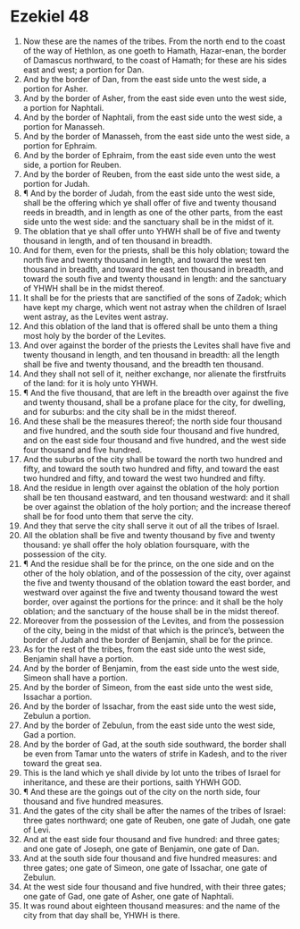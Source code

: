 ﻿# Ezekiel 48
1. Now these are the names of the tribes. From the north end to the coast of the way of Hethlon, as one goeth to Hamath, Hazar-enan, the border of Damascus northward, to the coast of Hamath; for these are his sides east and west; a portion for Dan. 
2. And by the border of Dan, from the east side unto the west side, a portion for Asher. 
3. And by the border of Asher, from the east side even unto the west side, a portion for Naphtali. 
4. And by the border of Naphtali, from the east side unto the west side, a portion for Manasseh. 
5. And by the border of Manasseh, from the east side unto the west side, a portion for Ephraim. 
6. And by the border of Ephraim, from the east side even unto the west side, a portion for Reuben. 
7. And by the border of Reuben, from the east side unto the west side, a portion for Judah. 
8. ¶ And by the border of Judah, from the east side unto the west side, shall be the offering which ye shall offer of five and twenty thousand reeds in breadth, and in length as one of the other parts, from the east side unto the west side: and the sanctuary shall be in the midst of it. 
9. The oblation that ye shall offer unto YHWH shall be of five and twenty thousand in length, and of ten thousand in breadth. 
10. And for them, even for the priests, shall be this holy oblation; toward the north five and twenty thousand in length, and toward the west ten thousand in breadth, and toward the east ten thousand in breadth, and toward the south five and twenty thousand in length: and the sanctuary of YHWH shall be in the midst thereof. 
11. It shall be for the priests that are sanctified of the sons of Zadok; which have kept my charge, which went not astray when the children of Israel went astray, as the Levites went astray. 
12. And this oblation of the land that is offered shall be unto them a thing most holy by the border of the Levites. 
13. And over against the border of the priests the Levites shall have five and twenty thousand in length, and ten thousand in breadth: all the length shall be five and twenty thousand, and the breadth ten thousand. 
14. And they shall not sell of it, neither exchange, nor alienate the firstfruits of the land: for it is holy unto YHWH. 
15. ¶ And the five thousand, that are left in the breadth over against the five and twenty thousand, shall be a profane place for the city, for dwelling, and for suburbs: and the city shall be in the midst thereof. 
16. And these shall be the measures thereof; the north side four thousand and five hundred, and the south side four thousand and five hundred, and on the east side four thousand and five hundred, and the west side four thousand and five hundred. 
17. And the suburbs of the city shall be toward the north two hundred and fifty, and toward the south two hundred and fifty, and toward the east two hundred and fifty, and toward the west two hundred and fifty. 
18. And the residue in length over against the oblation of the holy portion shall be ten thousand eastward, and ten thousand westward: and it shall be over against the oblation of the holy portion; and the increase thereof shall be for food unto them that serve the city. 
19. And they that serve the city shall serve it out of all the tribes of Israel. 
20. All the oblation shall be five and twenty thousand by five and twenty thousand: ye shall offer the holy oblation foursquare, with the possession of the city. 
21. ¶ And the residue shall be for the prince, on the one side and on the other of the holy oblation, and of the possession of the city, over against the five and twenty thousand of the oblation toward the east border, and westward over against the five and twenty thousand toward the west border, over against the portions for the prince: and it shall be the holy oblation; and the sanctuary of the house shall be in the midst thereof. 
22. Moreover from the possession of the Levites, and from the possession of the city, being in the midst of that which is the prince’s, between the border of Judah and the border of Benjamin, shall be for the prince. 
23. As for the rest of the tribes, from the east side unto the west side, Benjamin shall have a portion. 
24. And by the border of Benjamin, from the east side unto the west side, Simeon shall have a portion. 
25. And by the border of Simeon, from the east side unto the west side, Issachar a portion. 
26. And by the border of Issachar, from the east side unto the west side, Zebulun a portion. 
27. And by the border of Zebulun, from the east side unto the west side, Gad a portion. 
28. And by the border of Gad, at the south side southward, the border shall be even from Tamar unto the waters of strife in Kadesh, and to the river toward the great sea. 
29. This is the land which ye shall divide by lot unto the tribes of Israel for inheritance, and these are their portions, saith YHWH GOD. 
30. ¶ And these are the goings out of the city on the north side, four thousand and five hundred measures. 
31. And the gates of the city shall be after the names of the tribes of Israel: three gates northward; one gate of Reuben, one gate of Judah, one gate of Levi. 
32. And at the east side four thousand and five hundred: and three gates; and one gate of Joseph, one gate of Benjamin, one gate of Dan. 
33. And at the south side four thousand and five hundred measures: and three gates; one gate of Simeon, one gate of Issachar, one gate of Zebulun. 
34. At the west side four thousand and five hundred, with their three gates; one gate of Gad, one gate of Asher, one gate of Naphtali. 
35. It was round about eighteen thousand measures: and the name of the city from that day shall be, YHWH is there. 
